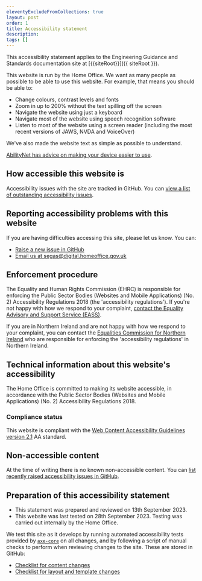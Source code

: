 ```yaml
---
eleventyExcludeFromCollections: true
layout: post
order: 1
title: Accessibility statement 
description:
tags: []
---
```


This accessibility statement applies to the Engineering Guidance and Standards documentation site at [{{siteRoot}}]({{ siteRoot }}).

This website is run by the Home Office. We want as many people as possible to be able to use this website. For example, that means you should be able to:

- Change colours, contrast levels and fonts
- Zoom in up to 200% without the text spilling off the screen
- Navigate the website using just a keyboard
- Navigate most of the website using speech recognition software
- Listen to most of the website using a screen reader (including the most recent versions of JAWS, NVDA and VoiceOver)

We've also made the website text as simple as possible to understand.

[AbilityNet has advice on making your device easier to use](https://mcmw.abilitynet.org.uk/).

## How accessible this website is

Accessibility issues with the site are tracked in GitHub. You can [view a list of outstanding accessibility issues](https://github.com/UKHomeOffice/engineering-guidance-and-standards/issues?q=is%3Aissue+is%3Aopen+label%3Aaccessibility).

## Reporting accessibility problems with this website

If you are having difficulties accessing this site, please let us know. You can:
- [Raise a new issue in GitHub](https://github.com/UKHomeOffice/engineering-guidance-and-standards/issues/new?assignees=&labels=accessibility&projects=&template=report_an_accessibility_issue.md&title=%5BA11Y%5D)
- [Email us at segas@digital.homeoffice.gov.uk](mailto:segas@digital.homeoffice.gov.uk)

## Enforcement procedure

The Equality and Human Rights Commission (EHRC) is responsible for enforcing the Public Sector Bodies (Websites and Mobile Applications) (No. 2) Accessibility Regulations 2018 (the 'accessibility regulations'). If you're not happy with how we respond to your complaint, [contact the Equality Advisory and Support Service (EASS)](https://www.equalityadvisoryservice.com/).

If you are in Northern Ireland and are not happy with how we respond to your complaint, you can contact the [Equalities Commission for Northern Ireland](https://www.equalityni.org/Home) who are responsible for enforcing the 'accessibility regulations' in Northern Ireland.

## Technical information about this website's accessibility

The Home Office is committed to making its website accessible, in accordance with the Public Sector Bodies (Websites and Mobile Applications) (No. 2) Accessibility Regulations 2018.

### Compliance status

This website is compliant with the [Web Content Accessibility Guidelines version 2.1](https://www.w3.org/TR/WCAG21/) AA standard.

## Non-accessible content

At the time of writing there is no known non-accessible content. You can [list recently raised accessibility issues in GitHub](https://github.com/UKHomeOffice/engineering-guidance-and-standards/issues?q=is%3Aissue+is%3Aopen+label%3Aaccessibility).

## Preparation of this accessibility statement

- This statement was prepared and reviewed on 13th September 2023.
- This website was last tested on 28th September 2023. Testing was carried out internally by the Home Office.

We test this site as it develops by running automated accessibility tests provided by [`axe-core`](https://github.com/dequelabs/axe-core) on all changes, and by following a script of manual checks to perform when reviewing changes to the site. These are stored in GitHub:

- [Checklist for content changes](https://github.com/UKHomeOffice/engineering-guidance-and-standards/blob/main/technical-docs/accessibility/content-checks.md)
- [Checklist for layout and template changes](https://github.com/UKHomeOffice/engineering-guidance-and-standards/blob/main/technical-docs/accessibility/layout-checks.md)
